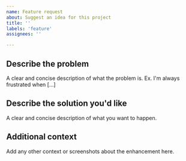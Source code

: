 ```yaml
---
name: Feature request
about: Suggest an idea for this project
title: ''
labels: 'feature'
assignees: ''

---
```


## Describe the problem

A clear and concise description of what the problem is. Ex. I'm always frustrated when [...]

## Describe the solution you'd like

A clear and concise description of what you want to happen.

## Additional context

Add any other context or screenshots about the enhancement here.
